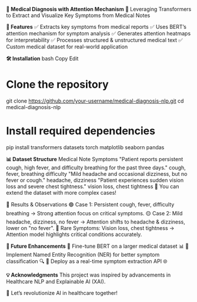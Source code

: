 **📌 Medical Diagnosis with Attention Mechanism**
🚀 Leveraging Transformers to Extract and Visualize Key Symptoms from Medical Notes

**📂 Features**
✅ Extracts key symptoms from medical reports
✅ Uses BERT’s attention mechanism for symptom analysis
✅ Generates attention heatmaps for interpretability
✅ Processes structured & unstructured medical text
✅ Custom medical dataset for real-world application

**🛠️ Installation**
bash
Copy
Edit
# Clone the repository
git clone https://github.com/your-username/medical-diagnosis-nlp.git
cd medical-diagnosis-nlp

# Install required dependencies
pip install transformers datasets torch matplotlib seaborn pandas

**📊 Dataset Structure**
Medical Note	Symptoms
"Patient reports persistent cough, high fever, and difficulty breathing for the past three days."	cough, fever, breathing difficulty
"Mild headache and occasional dizziness, but no fever or cough."	headache, dizziness
"Patient experiences sudden vision loss and severe chest tightness."	vision loss, chest tightness
📌 You can extend the dataset with more complex cases!

🔬 Results & Observations
🟢 Case 1: Persistent cough, fever, difficulty breathing → Strong attention focus on critical symptoms.
🟡 Case 2: Mild headache, dizziness, no fever → Attention shifts to headache & dizziness, lower on "no fever".
🔴 Rare Symptoms: Vision loss, chest tightness → Attention model highlights critical conditions accurately.

**🚀 Future Enhancements**
📌 Fine-tune BERT on a larger medical dataset 📊
📌 Implement Named Entity Recognition (NER) for better symptom classification 🔍
📌 Deploy as a real-time symptom extraction API 🌐

**💡 Acknowledgments**
This project was inspired by advancements in Healthcare NLP and Explainable AI (XAI).

🚀 Let’s revolutionize AI in healthcare together!




